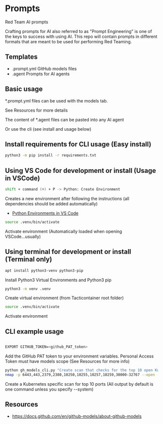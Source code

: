 # Prompts

Red Team AI prompts

Crafting prompts for AI also referred to as "Prompt Engineering" is one of the keys to success with using AI. This repo will contain prompts in different formats that are meant to be used for performing Red Teaming.

## Templates

* .prompt.yml GitHub models files
* .agent Prompts for AI agents

## Basic usage

*.prompt.yml files can be used with the models tab. 

See Resources for more details

The content of *.agent files can be pasted into any AI agent

Or use the cli (see install and usage below)

## Install requirements for CLI usage (Easy install)

```zsh
python3 -m pip install -r requirements.txt
```

## Using VS Code for development or install (Usage in VSCode)

```zsh
shift + command (⌘) + P -> Python: Create Environment
```

Creates a new environment after following the instructions (all dependencies should be added automatically)

* [Python Environments in VS Code](https://code.visualstudio.com/docs/python/environments)

```zsh
source .venv/bin/activate
```

Activate environment (Automatically loaded when opening VSCode...usually)

## Using terminal for development or install (Terminal only)

```zsh
apt install python3-venv python3-pip
```

Install Python3 Virtual Environments and Python3 pip

```zsh
python3 -m venv .venv
```

Create virtual environment (from Tacticontainer root folder)

```zsh
source .venv/bin/activate
```

Activate environment

## CLI example usage

```zsh

EXPORT GITHUB_TOKEN=<github_PAT_token>

```

Add the GitHub PAT token to your environment variables. Personal Access Token must have models scope (See Resources for more info)

```zsh
python gh_models_cli.py "Create scan that checks for the top 10 open Kubernetes ports"
nmap -p 6443,443,2379,2380,10250,10255,10257,10259,30000-32767 --open -sV TARGET_IP
```

Create a Kubernetes specific scan for top 10 ports (All output by default is one command unless you specify --system)

## Resources
* https://docs.github.com/en/github-models/about-github-models
